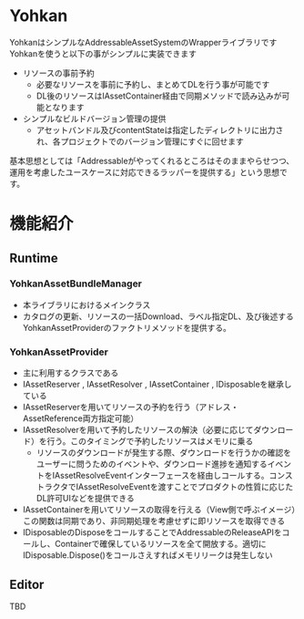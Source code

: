 # Yohkan

YohkanはシンプルなAddressableAssetSystemのWrapperライブラリです
Yohkanを使うと以下の事がシンプルに実装できます

- リソースの事前予約
  - 必要なリソースを事前に予約し、まとめてDLを行う事が可能です
  - DL後のリソースはIAssetContainer経由で同期メソッドで読み込みが可能となります
- シンプルなビルドバージョン管理の提供
  - アセットバンドル及びcontentStateは指定したディレクトリに出力され、各プロジェクトでのバージョン管理にすぐに回せます

基本思想としては「Addressableがやってくれるところはそのままやらせつつ、運用を考慮したユースケースに対応できるラッパーを提供する」という思想です。


# 機能紹介

## Runtime
### YohkanAssetBundleManager
- 本ライブラリにおけるメインクラス
- カタログの更新、リソースの一括Download、ラベル指定DL、及び後述するYohkanAssetProviderのファクトリメソッドを提供する。

### YohkanAssetProvider
- 主に利用するクラスである
- IAssetReserver , IAssetResolver , IAssetContainer , IDisposableを継承している
- IAssetReserverを用いてリソースの予約を行う（アドレス・AssetReference両方指定可能）
- IAssetResolverを用いて予約したリソースの解決（必要に応じてダウンロード）を行う。このタイミングで予約したリソースはメモリに乗る
  - リソースのダウンロードが発生する際、ダウンロードを行うかの確認をユーザーに問うためのイベントや、ダウンロード進捗を通知するイベントをIAssetResolveEventインターフェースを経由しコールする。コンストラクタでIAssetResolveEventを渡すことでプロダクトの性質に応じたDL許可UIなどを提供できる
- IAssetContainerを用いてリソースの取得を行える（View側で呼ぶイメージ）この関数は同期であり、非同期処理を考慮せずに即リソースを取得できる
- IDisposableのDisposeをコールすることでAddressableのReleaseAPIをコールし、Containerで確保しているリソースを全て開放する。適切にIDisposable.Dispose()をコールさえすればメモリリークは発生しない

## Editor
TBD

